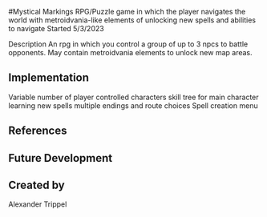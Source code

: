 #Mystical Markings
RPG/Puzzle game in which the player navigates the world with metroidvania-like elements of unlocking new spells and abilities to navigate
Started 5/3/2023

Description
An rpg in which you control a group of up to 3 npcs to battle opponents. May contain metroidvania elements to unlock new map areas.

## Implementation
Variable number of player controlled characters
skill tree for main character learning new spells
multiple endings and route choices
Spell creation menu

## References

## Future Development

## Created by
Alexander Trippel
